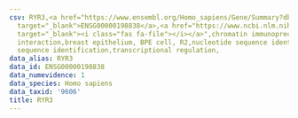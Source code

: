```yaml
---
csv: RYR3,<a href="https://www.ensembl.org/Homo_sapiens/Gene/Summary?db=core;g=ENSG00000198838"
  target="_blank">ENSG00000198838</a>,<a href="https://www.ncbi.nlm.nih.gov/pubmed/22863008"
  target="_blank"><i class="fas fa-file"></i></a>",chromatin immunoprecipitation assay,direct
  interaction,breast epithelium, BPE cell, R2,nucleotide sequence identification,nucleotide
  sequence identification,transcriptional regulation,
data_alias: RYR3
data_id: ENSG00000198838
data_numevidence: 1
data_species: Homo sapiens
data_taxid: '9606'
title: RYR3
---
```

